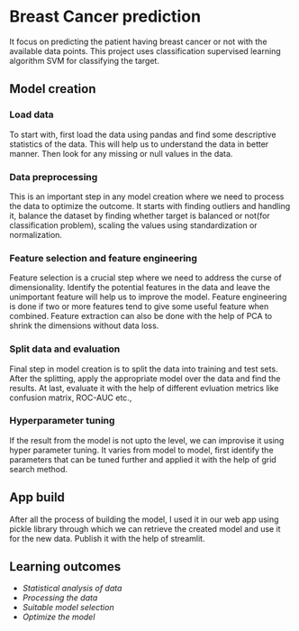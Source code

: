 # Breast Cancer prediction
It focus on predicting the patient having breast cancer or not with the available data points. This project uses classification supervised learning algorithm SVM for classifying the target. 

## Model creation

### Load data
To start with, first load the data using pandas and find some descriptive statistics of the data. This will help us to
understand the data in better manner. Then look for any missing or null values in the data.

### Data preprocessing
This is an important step in any model creation where we need to process the data to optimize the outcome. It starts 
with finding outliers and handling it, balance the dataset by finding whether target is balanced or not(for 
classification problem), scaling the values using standardization or normalization.

### Feature selection and feature engineering
Feature selection is a crucial step where we need to address the curse of dimensionality. Identify the potential 
features in the data and leave the unimportant feature will help us to improve the model. Feature engineering is 
done if two or more features tend to give some useful feature when combined. Feature extraction can also be done
with the help of PCA to shrink the dimensions without data loss.

### Split data and evaluation
Final step in model creation is to split the data into training and test sets. After the splitting, apply the
appropriate model over the data and find the results. At last, evaluate it with the help of different evluation 
metrics like confusion matrix, ROC-AUC etc.,

### Hyperparameter tuning
If the result from the model is not upto the level, we can improvise it using hyper parameter tuning. It varies 
from model to model, first identify the parameters that can be tuned further and applied it with the help of
grid search method. 

## App build
After all the process of building the model, I used it in our web app using pickle library through
which we can retrieve the created model and use it for the new data. Publish it with the help of streamlit.

## Learning outcomes
- *Statistical analysis of data*
- *Processing the data*
- *Suitable model selection*
- *Optimize the model*

